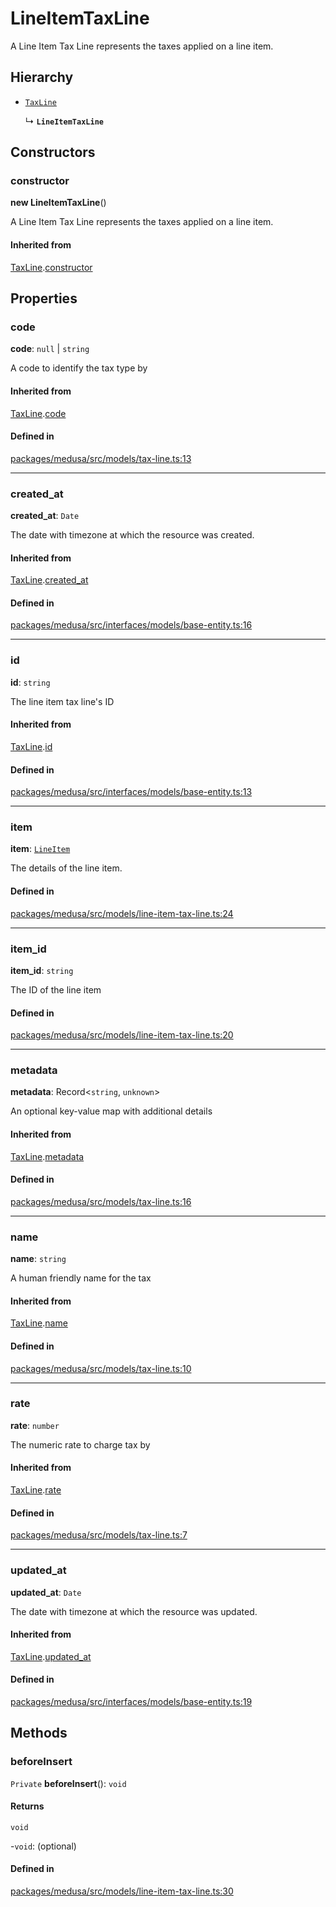# LineItemTaxLine

A Line Item Tax Line represents the taxes applied on a line item.

## Hierarchy

- [`TaxLine`](TaxLine.md)

  ↳ **`LineItemTaxLine`**

## Constructors

### constructor

**new LineItemTaxLine**()

A Line Item Tax Line represents the taxes applied on a line item.

#### Inherited from

[TaxLine](TaxLine.md).[constructor](TaxLine.md#constructor)

## Properties

### code

 **code**: ``null`` \| `string`

A code to identify the tax type by

#### Inherited from

[TaxLine](TaxLine.md).[code](TaxLine.md#code)

#### Defined in

[packages/medusa/src/models/tax-line.ts:13](https://github.com/medusajs/medusa/blob/3d9f5ae63/packages/medusa/src/models/tax-line.ts#L13)

___

### created\_at

 **created\_at**: `Date`

The date with timezone at which the resource was created.

#### Inherited from

[TaxLine](TaxLine.md).[created_at](TaxLine.md#created_at)

#### Defined in

[packages/medusa/src/interfaces/models/base-entity.ts:16](https://github.com/medusajs/medusa/blob/3d9f5ae63/packages/medusa/src/interfaces/models/base-entity.ts#L16)

___

### id

 **id**: `string`

The line item tax line's ID

#### Inherited from

[TaxLine](TaxLine.md).[id](TaxLine.md#id)

#### Defined in

[packages/medusa/src/interfaces/models/base-entity.ts:13](https://github.com/medusajs/medusa/blob/3d9f5ae63/packages/medusa/src/interfaces/models/base-entity.ts#L13)

___

### item

 **item**: [`LineItem`](LineItem.md)

The details of the line item.

#### Defined in

[packages/medusa/src/models/line-item-tax-line.ts:24](https://github.com/medusajs/medusa/blob/3d9f5ae63/packages/medusa/src/models/line-item-tax-line.ts#L24)

___

### item\_id

 **item\_id**: `string`

The ID of the line item

#### Defined in

[packages/medusa/src/models/line-item-tax-line.ts:20](https://github.com/medusajs/medusa/blob/3d9f5ae63/packages/medusa/src/models/line-item-tax-line.ts#L20)

___

### metadata

 **metadata**: Record<`string`, `unknown`\>

An optional key-value map with additional details

#### Inherited from

[TaxLine](TaxLine.md).[metadata](TaxLine.md#metadata)

#### Defined in

[packages/medusa/src/models/tax-line.ts:16](https://github.com/medusajs/medusa/blob/3d9f5ae63/packages/medusa/src/models/tax-line.ts#L16)

___

### name

 **name**: `string`

A human friendly name for the tax

#### Inherited from

[TaxLine](TaxLine.md).[name](TaxLine.md#name)

#### Defined in

[packages/medusa/src/models/tax-line.ts:10](https://github.com/medusajs/medusa/blob/3d9f5ae63/packages/medusa/src/models/tax-line.ts#L10)

___

### rate

 **rate**: `number`

The numeric rate to charge tax by

#### Inherited from

[TaxLine](TaxLine.md).[rate](TaxLine.md#rate)

#### Defined in

[packages/medusa/src/models/tax-line.ts:7](https://github.com/medusajs/medusa/blob/3d9f5ae63/packages/medusa/src/models/tax-line.ts#L7)

___

### updated\_at

 **updated\_at**: `Date`

The date with timezone at which the resource was updated.

#### Inherited from

[TaxLine](TaxLine.md).[updated_at](TaxLine.md#updated_at)

#### Defined in

[packages/medusa/src/interfaces/models/base-entity.ts:19](https://github.com/medusajs/medusa/blob/3d9f5ae63/packages/medusa/src/interfaces/models/base-entity.ts#L19)

## Methods

### beforeInsert

`Private` **beforeInsert**(): `void`

#### Returns

`void`

-`void`: (optional) 

#### Defined in

[packages/medusa/src/models/line-item-tax-line.ts:30](https://github.com/medusajs/medusa/blob/3d9f5ae63/packages/medusa/src/models/line-item-tax-line.ts#L30)
